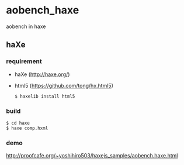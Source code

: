 aobench_haxe
============

aobench in haxe

haXe
------
### requirement ###
+ haXe (http://haxe.org/)
+ html5 (https://github.com/tong/hx.html5)

    `$ haxelib install html5`

### build ###
    $ cd haxe
    $ haxe comp.hxml

### demo ###
http://proofcafe.org/~yoshihiro503/haxejs_samples/aobench.haxe.html